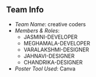 ## Team Info

- *Team Name*: creative coders
- *Members & Roles*:
  - JASMINI-DEVELOPER
  - MEGHAMALA-DEVELOPER
  - VARALAKSHMI-DESIGNER
  - JAHNAVI-DESIGNER
  - CHANDRIKA-DESIGNER
- *Poster Tool Used*: Canva 
